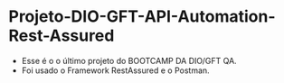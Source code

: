 # Projeto-DIO-GFT-API-Automation-Rest-Assured

- Esse é o o último projeto do BOOTCAMP DA DIO/GFT QA.
- Foi usado o Framework RestAssured e o Postman.